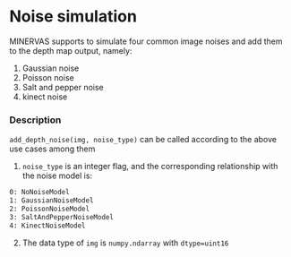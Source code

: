 # Noise simulation
MINERVAS supports to simulate four common image noises and add them to the depth map output, namely:
1. Gaussian noise
2. Poisson noise
3. Salt and pepper noise
4. kinect noise

<!-- ## Instructions for use -->
### Description
`add_depth_noise(img, noise_type)` can be called according to the above use cases
among them

1. `noise_type` is an integer flag, and the corresponding relationship with the noise model is:

```bash
0: NoNoiseModel
1: GaussianNoiseModel
2: PoissonNoiseModel
3: SaltAndPepperNoiseModel
4: KinectNoiseModel
```
2. The data type of `img` is `numpy.ndarray` with `dtype=uint16`

